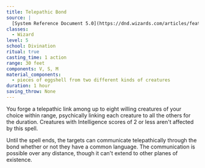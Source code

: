 ```yaml
---
title: Telepathic Bond
source: |
  [System Reference Document 5.0](https://dnd.wizards.com/articles/features/systems-reference-document-srd)
classes:
  - Wizard
level: 5
school: Divination
ritual: true
casting_time: 1 action
range: 30 feet
components: V, S, M
material_components:
  - pieces of eggshell from two different kinds of creatures
duration: 1 hour
saving_throw: None
---
```


You forge a telepathic link among up to eight willing creatures of your choice within range, psychically linking each creature to all the others for the duration. Creatures with Intelligence scores of 2 or less aren't affected by this spell.

Until the spell ends, the targets can communicate telepathically through the bond whether or not they have a common language. The communication is possible over any distance, though it can't extend to other planes of existence.
